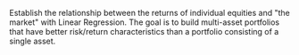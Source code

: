Establish the relationship between the returns of individual equities and "the market" with Linear Regression. The goal is to build multi-asset portfolios that
have better risk/return characteristics than a portfolio consisting of a single asset.

